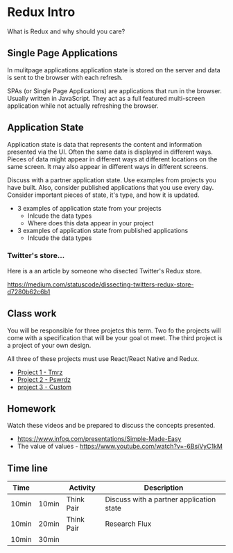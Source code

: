 # Redux Intro 

What is Redux and why should you care?

## Single Page Applications 

In mulitpage applications application state is stored on the server and data
is sent to the browser with each refresh. 

SPAs (or Single Page Applications) are applications that run in the browser. 
Usually written in JavaScript. They act as a full featured multi-screen 
application while not actually refreshing the browser.

## Application State 

Application state is data that represents the content and 
information presented via the UI. Often the same data is displayed in 
different ways. Pieces of data might appear in different ways at different
locations on the same screen. It may also appear in different ways in 
different screens.

Discuss with a partner application state. Use examples from projects you 
have built. Also, consider published applications that you use every day. 
Consider important pieces of state, it's type, and how it is updated. 

- 3 examples of application state from your projects
  - Inlcude the data types 
  - Where does this data appear in your project
- 3 examples of application state from published applications
  - Inlcude the data types
  
### Twitter's store...

Here is a an article by someone who disected Twitter's Redux store. 

https://medium.com/statuscode/dissecting-twitters-redux-store-d7280b62c6b1
  
## Class work 

You will be responsible for three projetcs this term. Two fo the projects 
will come with a specification that will be your goal ot meet. The third 
project is a project of your own design. 

All three of these projects must use React/React Native and Redux. 
  
- [Project 1 - Tmrz](project-tmrz) 
- [Project 2 - Pswrdz](project-pswrdz)
- [project 3 - Custom](project-custom)

## Homework

Watch these videos and be prepared to discuss the concepts presented. 

- https://www.infoq.com/presentations/Simple-Made-Easy
- The value of values - https://www.youtube.com/watch?v=-6BsiVyC1kM

## Time line

| Time |      | Activity  | Description |
|------|------|-----------|-------------|
| 10min| 10min| Think Pair| Discuss with a partner application state |
| 10min| 20min| Think Pair| Research Flux |
| 10min| 30min| 
